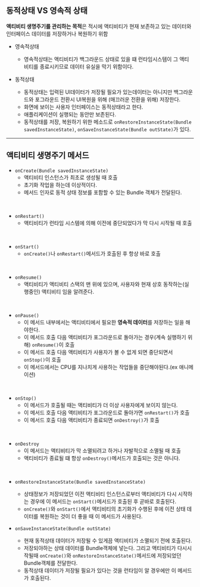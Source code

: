 ## 동적상태 VS 영속적 상태

**액티비티 생명주기를 관리하는 목적**은 적시에 액티비티가 현재 보존하고 있는 데이터와 인터페이스 데이터를 저장하거나 복원하기 위함

- 영속적상태
    - 영속적상태는 액티비티가 백그라운드 상태로 있을 떄 런타임시스템이 그 액티비티를 종료시키므로 데이터 유실을 막기
    위함이다.

- 동적상태 
    - 동적상태는 입력된 UI데이터가 저장될 필요가 있는데이터는 아니지만 백그라운드와 포그라운드 전환시 UI복원을 위해 (매끄러운 전환을 위해) 저장한다.
    - 화면에 보이는 사용자 인터페이스는 동적상태라고 한다. 
    - 애플리케이션이 실행되는 동안만 보존된다.
    - 동적상태를 저장, 복원하기 위한 메소드로 `onRestoreInstanceState(Bundle savedInstanceState)`, `onSaveInstanceState(Bundle outState)`가 있다.

* * *

## 액티비티 생명주기 메서드

- `onCreate(Bundle savedInstanceState)`
    - 액티비티 인스턴스가 최초로 생성될 때 호출
    - 초기화 작업을 하는데 이상적이다.
    - 메서드 인자로 동적 상태 정보를 포함할 수 있는 Bundle 객체가 전달된다.
<br>

- `onRestart()`
    - 액티비티가 런타임 시스템에 의해 이전에 중단되었다가 막 다시 시작될 때 호출
<br>

- `onStart()`
    - `onCreate()`나 `onRestart()`메서드가 호출된 후 항상 바로 호출
<br>

- `onResume()`
    - 액티비티가 액티비티 스택의 맨 위에 있으며, 사용자와 현재 상호 동작하는(실행중인) 액티비티 임을 알려준다.
<br>

- `onPause()`
    - 이 메서드 내부에서는 액티비티에서 필요한 **영속적 데이터**를 저장하는 일을 해야한다.
    - 이 메서드 호출 다음 액티비티가 포그라운드로 돌아가는 경우(계속 실행하기 위해) `onResume()`이 호출
    - 이 메서드 호출 다음 액티비티가 사용자가 볼 수 없게 되면 중단되면서 `onStop()`이 호출
    - 이 메서드에서는 CPU를 지나치게 사용하는 작업들을 중단해야된다.(ex 애니메이션)
<br>

- `onStop()`
    - 이 메서드가 호출될 때는 액티비티가 더 이상 사용자에게 보이지 않는다.
    - 이 메서드 호출 다음 액티비티가 포그라운드로 돌아가면 `onRestart()`가 호출
    - 이 메서드 호출 다음 액티비티가 종료되면 `onDestroy()`가 호출
<br>

- `onDestroy`
    - 이 메서드는 액티비티가 막 소멸되려고 하거나 자발적으로 소멸될 때 호출
    - 액티비티가 종료될 떄 항상 `onDestroy()`메서드가 호출되는 것은 아니다.
<br>

- `onRestoreInstanceState(Bundle savedInstanceState)`
    - 상태정보가 저장되었던 이전 액티비티 인스턴스로부터 액티비티가 다시 시작하는 경우에 이 메서드는 `onStart()`메서드가 호출된 후 곧바로 호출된다. 
    - `onCreate()`와 `onStart()`에서 액티비티의 초기화가 수행된 후에 이전 상태 데이터를 복원하는 것이 더 좋을 때 이 메서드가 사용된다.


- `onSaveInstanceState(Bundle outState)`
    - 현재 동적상태  데이터가 저장될 수 있게끔 액티비티가 소멸되기 전에 호출된다.
    - 저장되야하는 상태 데이터를 Bundle객체에 넣는다. 그리고 액티비티가 다시시작될때 `onCreate()`와 `onRestoreInstanceState()`메서드에 저장되었던 Bundle객체를 전달한다.
    - 동적상태 데이터가 저장될 필요가 있다는 것을 런타임이 알 경우에만 이 메서드가 호출된다.
    